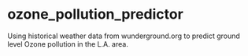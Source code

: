# ozone_pollution_predictor
Using historical weather data from wunderground.org to predict ground level Ozone pollution in the L.A. area.
